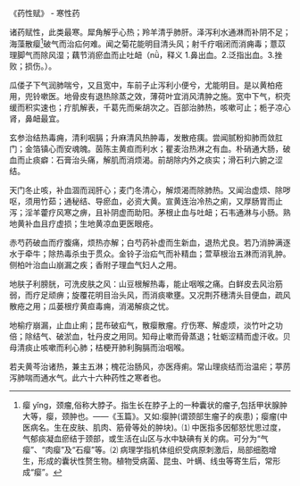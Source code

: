 《药性赋》 - 寒性药

诸药赋性，此类最寒。犀角解乎心热；羚羊清乎肺肝。泽泻利水通淋而补阴不足；海藻散瘿[^瘿]破气而治疝何难。闻之菊花能明目清头风；射千疗咽闭而消痈毒；薏苡理脚气而除风湿；藕节消瘀血而止吐衄（nǜ，释义
1.鼻出血。2.泛指出血。3.挫败；损伤。）。

瓜偻子下气润肺喘兮，又且宽中，车前子止泻利小便兮，尤能明目。是以黄柏疮用，兜铃嗽医。地骨皮有退热除蒸之效，薄荷叶宜消风清肿之施。宽中下气，枳壳缓而积实速也；疔肌解表，千葛先而柴胡次之。百部治肺热，咳嗽可止；栀子凉心肾，鼻衄最宜。 

玄参治结热毒痈，清利咽膈；升麻清风热肿毒，发散疮痍。尝闻腻粉抑肺而敛肛门；金箔镇心而安魂魄。茵陈主黄疸而利水；瞿麦治热淋之有血。朴硝通大肠，破血而止痰癖：石膏治头痛，解肌而消烦渴。前胡除内外之痰实；滑石利六腑之涩结。

天门冬止咳，补血涸而润肝心；麦门冬清心，解烦渴而除肺热。又闻治虚烦、除哕呕，须用竹茹；通秘结、导瘀血，必资大黄。宣黄连治冷热之痢，又厚肠胃而止泻；淫羊藿疗风寒之痹，且补阴虚而助阳。茅根止血与吐衄；石韦通淋与小肠。熟地黄补血且疗虚损；生地黄凉血更医眼疮。

赤芍药破血而疗腹痛，烦热亦解；白芍药补虚而生新血，退热尤良。若乃消肿满逐水于牵牛；除热毒杀虫于贯众。金铃子治疝气而补精血；萱草根治五淋而消乳肿。侧柏叶治血山崩漏之疾；香附子理血气妇人之用。

地肤子利膀胱，可洗皮肤之风：山豆根解热毒，能止咽喉之痛。白鲜皮去风治筋弱，而疗足顽痹；旋覆花明目治头风，而消痰嗽壅。又况荆芥穗清头目便血，疏风散疮之用；瓜蒌根疗黄疸毒痈，消渴解痰之忧。

地榆疗崩漏，止血止痢；昆布破疝气，散瘿散瘤。疗伤寒、解虛烦，淡竹叶之功倍；除结气、破淤血，牡丹皮之用同。知母止嗽而骨蒸退；牡蛎涩精而虚汗收。贝母清痰止咳嗽而利心肺；桔梗开肺利胸膈而治咽喉。

若夫黄芩治诸热，兼主五淋；槐花治肠风，亦医痔痢。常山理痰结而治温疟；葶苈泻肺喘而通水气。此六十六种药性之寒者也。

[^瘿]: 瘿 yǐng，颈瘤,俗称大脖子。指生长在脖子上的一种囊状的瘤子,包括甲状腺肿大等，瘿，颈肿也。——《玉篇》。又如:瘿肿(谓颈部生瘤子的疾患)；瘿瘤(中医病名。生在皮肤、肌肉、筋骨等处的肿块)。⑴ 中医指多因郁怒忧思过度，气郁痰凝血瘀结于颈部，或生活在山区与水中缺碘有关的病。可分为“气瘿”、“肉瘿”及“石瘿”等。⑵ 病理学指机体组织受病原刺激后，局部细胞增生，形成的囊状性赘生物。植物受病菌、昆虫、叶螨、线虫等寄生后，常形成“瘿”。